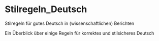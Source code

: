 # Stilregeln_Deutsch

Stilregeln für gutes Deutsch in (wissenschaftlichen) Berichten

Ein Überblick über einige Regeln für korrektes und stilsicheres Deutsch
